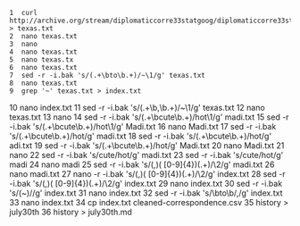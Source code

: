     1  curl http://archive.org/stream/diplomaticcorre33statgoog/diplomaticcorre33statgoog_djvu.txt > texas.txt
    2  nano texas.txt
    3  nano
    4  nano texas.txt
    5  nano texas.tx
    6  nano texas.txt
    7  sed -r -i.bak 's/(.+\bto\b.+)/~\1/g' texas.txt
    8  nano texas.txt
    9  grep '~' texas.txt > index.txt
   10  nano index.txt
   11  sed -r -i.bak 's/(.+\b,\b.+)/~\1/g' texas.txt
   12  nano texas.txt
   13  nano
   14  sed -r -i.bak 's/(.+\bcute\b.+)/hot\1/g' madi.txt
   15  sed -r -i.bak 's/(.+\bcute\b.+)/hot\1/g' Madi.txt
   16  nano Madi.txt
   17  sed -r -i.bak 's/(.+\bcute\b.+)/hot/g' madi.txt
   18  sed -r -i.bak 's/(.+\bcute\b.+)/hot/g' adi.txt
   19  sed -r -i.bak 's/(.+\bcute\b.+)/hot/g' Madi.txt
   20  nano Madi.txt
   21  nano
   22  sed -r -i.bak 's/cute/hot/g' madi.txt
   23  sed -r -i.bak 's/cute/hot/g' madi
   24  nano madi
   25  sed -r -i.bak 's/(,)( [0-9]{4})(.+)/\2/g' madi.txt
   26  nano madi.txt
   27  nano -r -i.bak 's/(,)( [0-9]{4})(.+)/\2/g' index.txt
   28  sed -r -i.bak 's/(,)( [0-9]{4})(.+)/\2/g' index.txt
   29  nano index.txt
   30  sed -r -i.bak 's/(~)//g' index.txt
   31  nano index.txt
   32  sed -r -i.bak 's/\bto\b/,/g' index.txt
   33  nano index.txt
   34  cp index.txt cleaned-correspondence.csv
   35  history > july30th
   36  history > july30th.md
